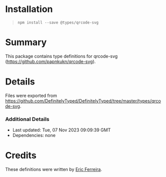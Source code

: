 # Installation
> `npm install --save @types/qrcode-svg`

# Summary
This package contains type definitions for qrcode-svg (https://github.com/papnkukn/qrcode-svg).

# Details
Files were exported from https://github.com/DefinitelyTyped/DefinitelyTyped/tree/master/types/qrcode-svg.

### Additional Details
 * Last updated: Tue, 07 Nov 2023 09:09:39 GMT
 * Dependencies: none

# Credits
These definitions were written by [Eric Ferreira](https://github.com/ericbf).
